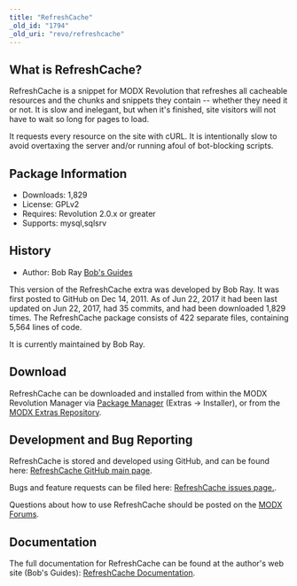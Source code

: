 ```yaml
---
title: "RefreshCache"
_old_id: "1794"
_old_uri: "revo/refreshcache"
---
```


## What is RefreshCache?

RefreshCache is a snippet for MODX Revolution that refreshes all cacheable resources and the chunks and snippets they contain -- whether they need it or not. It is slow and inelegant, but when it's finished, site visitors will not have to wait so long for pages to load.

It requests every resource on the site with cURL. It is intentionally slow to avoid overtaxing the server and/or running afoul of bot-blocking scripts.

## Package Information

- Downloads: 1,829
- License: GPLv2
- Requires: Revolution 2.0.x or greater
- Supports: mysql,sqlsrv

## History

- Author: Bob Ray [Bob's Guides](https://bobsguides.com)

This version of the RefreshCache extra was developed by Bob Ray. It was first posted to GitHub on Dec 14, 2011. As of Jun 22, 2017 it had been last updated on Jun 22, 2017, had 35 commits, and had been downloaded 1,829 times. The RefreshCache package consists of 422 separate files, containing 5,564 lines of code.

It is currently maintained by Bob Ray.

## Download

RefreshCache can be downloaded and installed from within the MODX Revolution Manager via [Package Manager](developing-in-modx/advanced-development/package-management "Package Manager") (Extras -> Installer), or from the [MODX Extras Repository](https://modx.com/extras/package/refreshcache).

## Development and Bug Reporting

RefreshCache is stored and developed using GitHub, and can be found here: [RefreshCache GitHub main page](https://github.com/BobRay/RefreshCache).

Bugs and feature requests can be filed here: [RefreshCache issues page.](https://github.com/BobRay/RefreshCache/issues).

Questions about how to use RefreshCache should be posted on the [MODX Forums](https://forums.modx.com).

## Documentation

The full documentation for RefreshCache can be found at the author's web site (Bob's Guides): [RefreshCache Documentation](https://bobsguides.com/refreshcache-tutorial).
